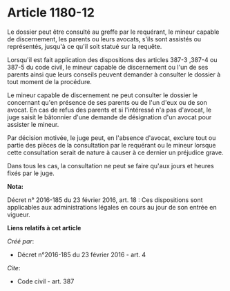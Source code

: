 # Article 1180-12

Le dossier peut être consulté au greffe par le requérant, le mineur capable de discernement, les parents ou leurs avocats,
s'ils sont assistés ou représentés, jusqu'à ce qu'il soit statué sur la requête. 

Lorsqu'il est fait application des dispositions des articles  387-3 ,387-4 ou 387-5 du code civil, le mineur capable de
discernement ou l'un de ses parents ainsi que leurs conseils peuvent demander à consulter le dossier à tout moment de la
procédure. 

Le mineur capable de discernement ne peut consulter le dossier le concernant qu'en présence de ses parents ou de l'un d'eux
ou de son avocat. En cas de refus des parents et si l'intéressé n'a pas d'avocat, le juge saisit le bâtonnier d'une demande
de désignation d'un avocat pour assister le mineur. 

Par décision motivée, le juge peut, en l'absence d'avocat, exclure tout ou partie des pièces de la consultation par le
requérant ou le mineur lorsque cette consultation serait de nature à causer à ce dernier un préjudice grave. 

Dans tous les cas, la consultation ne peut se faire qu'aux jours et heures fixés par le juge.

**Nota:**

Décret n° 2016-185 du 23 février 2016, art. 18 : Ces dispositions sont applicables aux administrations légales en cours au
jour de son entrée en vigueur.

**Liens relatifs à cet article**

_Créé par_:

  - Décret n°2016-185 du 23 février 2016 - art. 4

_Cite_:

  - Code civil - art. 387
